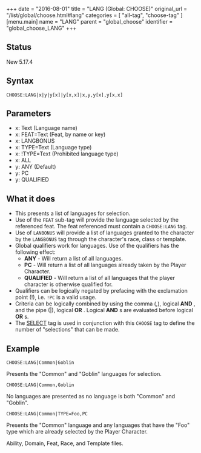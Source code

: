+++
date = "2016-08-01"
title = "LANG (Global: CHOOSE)"
original_url = "/list/global/choose.html#lang"
categories = [ "all-tag", "choose-tag" ]
[menu.main]
    name = "LANG"
    parent = "global_choose"
    identifier = "global_choose_LANG"
+++

## Status

New 5.17.4

## Syntax

`CHOOSE:LANG|x|y|y[x]|y[x,x]|x,y,y[x],y[x,x]`

## Parameters

-   x: Text (Language name)
-   x: FEAT=Text (Feat, by name or key)
-   x: LANGBONUS
-   x: TYPE=Text (Language type)
-   x: !TYPE=Text (Prohibited language type)
-   x: ALL
-   y: ANY (Default)
-   y: PC
-   y: QUALIFIED



What it does
------------

-   This presents a list of languages for selection.
-   Use of the `FEAT` sub-tag will provide the language selected by the
    referenced feat. The feat referenced must contain a
    `CHOOSE:LANG` tag.
-   Use of `LANBONUS` will provide a list of languages granted to the
    character by the `LANGBONUS` tag through the character's race, class
    or template.
-   Global qualifiers work for languages. Use of the qualifiers has the
    following effect:
    -   **ANY** - Will return a list of all languages.
    -   **PC** - Will return a list of all languages already taken by
        the Player Character.
    -   **QUALIFIED** - Will return a list of all languages that the
        player character is otherwise qualified for.
-   Qualifiers can be logically negated by prefacing with the
    exclamation point (!), i.e. `!PC` is a valid usage.
-   Criteria can be logically combined by using the comma (,), logical
    **AND** , and the pipe (|), logical **OR** . Logical **AND** s are
    evaluated before logical **OR** s.
-   The [SELECT](/list/global/other/select.html) tag is used in
    conjunction with this `CHOOSE` tag to define the number of
    "selections" that can be made.

Example
-------

`CHOOSE:LANG|Common|Goblin`

Presents the "Common" and "Goblin" languages for selection.

`CHOOSE:LANG|Common,Goblin`

No languages are presented as no language is both "Common" and "Goblin".

`CHOOSE:LANG|Common|TYPE=Foo,PC`

Presents the "Common" language and any languages that have the "Foo"
type which are already selected by the Player Character.

Ability, Domain, Feat, Race, and Template files.

